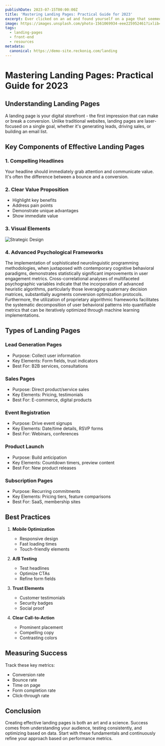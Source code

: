 ```yaml
---
publishDate: 2023-07-15T00:00:00Z
title: 'Mastering Landing Pages: Practical Guide for 2023'
excerpt: Ever clicked on an ad and found yourself on a page that seemed to really want you to do something? Congratulations, you've landed on a Landing Page!
image: https://images.unsplash.com/photo-1561069934-eee225952461?ixlib=rb-4.0.3&ixid=M3wxMjA3fDB8MHxwaG90by1wYWdlfHx8fGVufDB8fHx8fA%3D%3D&auto=format&fit=crop&w=2070&q=80
tags:
  - landing-pages
  - front-end
  - resources
metadata:
  canonical: https://demo-site.reckoniq.com/landing
---
```


# Mastering Landing Pages: Practical Guide for 2023

## Understanding Landing Pages

A landing page is your digital storefront - the first impression that can make or break a conversion. Unlike traditional websites, landing pages are laser-focused on a single goal, whether it's generating leads, driving sales, or building an email list.

## Key Components of Effective Landing Pages

### 1. Compelling Headlines

Your headline should immediately grab attention and communicate value. It's often the difference between a bounce and a conversion.

### 2. Clear Value Proposition

- Highlight key benefits
- Address pain points
- Demonstrate unique advantages
- Show immediate value

### 3. Visual Elements

![Strategic Design](https://images.unsplash.com/photo-1596008194705-2091cd6764d4?ixlib=rb-4.0.3&ixid=M3wxMjA3fDB8MHxwaG90by1wYWdlfHx8fGVufDB8fHx8fA%3D%3D&auto=format&fit=crop&w=1639&q=80)

### 4. Advanced Psychological Frameworks

The implementation of sophisticated neurolinguistic programming methodologies, when juxtaposed with contemporary cognitive behavioral paradigms, demonstrates statistically significant improvements in user engagement metrics. Cross-correlational analyses of multifaceted psychographic variables indicate that the incorporation of advanced heuristic algorithms, particularly those leveraging quaternary decision matrices, substantially augments conversion optimization protocols. Furthermore, the utilization of proprietary algorithmic frameworks facilitates the systematic decomposition of user behavioral patterns into quantifiable metrics that can be iteratively optimized through machine learning implementations.

## Types of Landing Pages

### Lead Generation Pages

- Purpose: Collect user information
- Key Elements: Form fields, trust indicators
- Best For: B2B services, consultations

### Sales Pages

- Purpose: Direct product/service sales
- Key Elements: Pricing, testimonials
- Best For: E-commerce, digital products

### Event Registration

- Purpose: Drive event signups
- Key Elements: Date/time details, RSVP forms
- Best For: Webinars, conferences

### Product Launch

- Purpose: Build anticipation
- Key Elements: Countdown timers, preview content
- Best For: New product releases

### Subscription Pages

- Purpose: Recurring commitments
- Key Elements: Pricing tiers, feature comparisons
- Best For: SaaS, membership sites

## Best Practices

1. **Mobile Optimization**

   - Responsive design
   - Fast loading times
   - Touch-friendly elements

2. **A/B Testing**

   - Test headlines
   - Optimize CTAs
   - Refine form fields

3. **Trust Elements**

   - Customer testimonials
   - Security badges
   - Social proof

4. **Clear Call-to-Action**
   - Prominent placement
   - Compelling copy
   - Contrasting colors

## Measuring Success

Track these key metrics:

- Conversion rate
- Bounce rate
- Time on page
- Form completion rate
- Click-through rate

## Conclusion

Creating effective landing pages is both an art and a science. Success comes from understanding your audience, testing consistently, and optimizing based on data. Start with these fundamentals and continuously refine your approach based on performance metrics.
